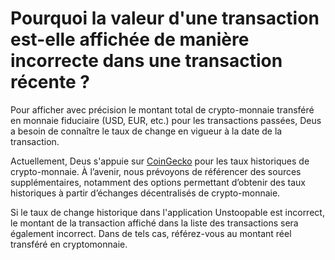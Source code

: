 # Pourquoi la valeur d'une transaction est-elle affichée de manière incorrecte dans une transaction récente ?

Pour afficher avec précision le montant total de crypto-monnaie transféré en monnaie fiduciaire (USD, EUR, etc.) pour les transactions passées, Deus a besoin de connaître le taux de change en vigueur à la date de la transaction.

Actuellement, Deus s'appuie sur [CoinGecko](https://coingecko.com) pour les taux historiques de crypto-monnaie. À l’avenir, nous prévoyons de référencer des sources supplémentaires, notamment des options permettant d’obtenir des taux historiques à partir d’échanges décentralisés de crypto-monnaie.

Si le taux de change historique dans l'application Unstoopable est incorrect, le montant de la transaction affiché dans la liste des transactions sera également incorrect. Dans de tels cas, référez-vous au montant réel transféré en cryptomonnaie.